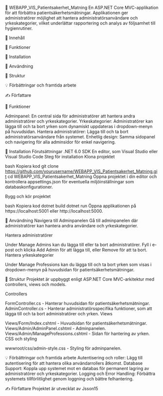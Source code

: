 ﻿🏥 WEBAPP_VIS_Patientsakerhet_Matning
En ASP.NET Core MVC-applikation för att förbättra patientsäkerhetsmätningar.
Applikationen ger administratörer möjlighet att hantera administratörsanvändare och yrkeskategorier, vilket underlättar rapportering och analys av följsamhet till hygienrutiner.

📑 Innehåll

🚀 Funktioner

🔧 Installation

📖 Användning

📂 Struktur

💡 Förbättringar och framtida arbete

✍️ Författare

🚀 Funktioner

Adminpanel: En central sida för administratörer att hantera andra administratörer och yrkeskategorier.
Yrkeskategorier: Administratörer kan lägga till och ta bort yrken som dynamiskt uppdateras i dropdown-menyn på huvudsidan.
Hantera administratörer: Lägga till och ta bort administratörsanvändare från systemet.
Enhetlig design: Samma sidopanel och navigering för alla adminsidor för enkel navigering.

🔧 Installation
Förutsättningar
.NET 6.0 SDK
En editor, som Visual Studio eller Visual Studio Code
Steg för installation
Klona projektet

bash
Kopiera kod
git clone https://github.com/yourusername/WEBAPP_VIS_Patientsakerhet_Matning.git
cd WEBAPP_VIS_Patientsakerhet_Matning
Öppna projektet i din editor och kontrollera appsettings.json för eventuella miljöinställningar som databaskonfigurationer.

Bygg och kör projektet

bash
Kopiera kod
dotnet build
dotnet run
Öppna applikationen på https://localhost:5001 eller http://localhost:5000.

📖 Användning
Navigera till Adminpanelen
Gå till adminpanelen där administratörer kan hantera andra användare och yrkeskategorier.

Hantera administratörer

Under Manage Admins kan du lägga till eller ta bort administratörer.
Fyll i e-post och klicka Add Admin för att lägga till, eller Remove för att ta bort.
Hantera yrkeskategorier

Under Manage Professions kan du lägga till och ta bort yrken som visas i dropdown-menyn på huvudsidan för patientsäkerhetsmätningar.

📂 Struktur
Projektet är uppbyggt enligt ASP.NET Core MVC-arkitektur med controllers, views och models.

Controllers

FormController.cs - Hanterar huvudsidan för patientsäkerhetsmätningar.
AdminController.cs - Hanterar administratörsspecifika funktioner, som att lägga till och ta bort administratörer och yrken.
Views

Views/Form/Index.cshtml - Huvudsidan för patientsäkerhetsmätningar.
Views/Admin/AdminPanel.cshtml - Adminpanelen.
Views/Admin/ManageProfessions.cshtml - Sidan för hantering av yrken.
CSS och styling

wwwroot/css/admin-style.css - Styling för adminpanelen.

💡 Förbättringar och framtida arbete
Autentisering och roller: Lägg till autentisering för att hantera olika användarrollers åtkomst.
Database Support: Koppla upp systemet mot en databas för permanent lagring av administratörer och yrkeskategorier.
Logging och Error Handling: Förbättra systemets tillförlitlighet genom loggning och bättre felhantering.

✍️ Författare
Projektet är utvecklat av Jsson15

